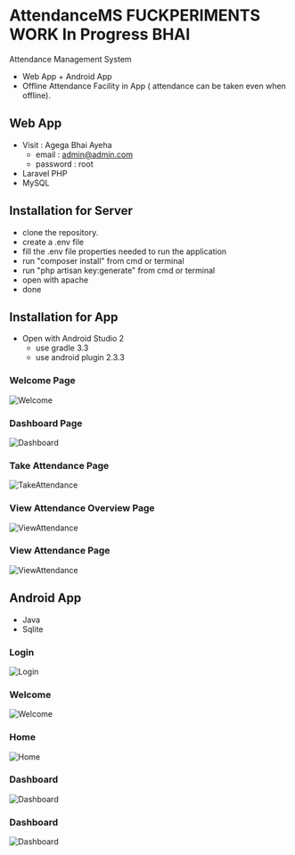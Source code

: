 # AttendanceMS FUCKPERIMENTS WORK In Progress BHAI
Attendance Management System
* Web App + Android App
* Offline Attendance Facility in App ( attendance can be taken even when offline).

## Web App 
* Visit : Agega Bhai Ayeha
    + email : admin@admin.com
    + password : root
* Laravel PHP
* MySQL

 
## Installation for Server

 - clone the repository.
 - create a .env file 
 - fill the .env file properties needed to run the application
 - run "composer install" from cmd or terminal
 - run "php artisan key:generate" from cmd or terminal
 - open with apache
 - done

## Installation for App

 - Open with Android Studio 2
   - use gradle 3.3
   - use android plugin 2.3.3



### Welcome Page
![Welcome](https://github.com/SouravDas25/AttendanceMS/blob/master/Minor-Project/Automated%20Attedence%20System/home.png)

### Dashboard Page
![Dashboard](https://github.com/SouravDas25/AttendanceMS/blob/master/Minor-Project/Automated%20Attedence%20System/dashboard.png)

### Take Attendance Page
![TakeAttendance](https://github.com/SouravDas25/AttendanceMS/blob/master/Minor-Project/Automated%20Attedence%20System/ta.png)

### View Attendance Overview Page
![ViewAttendance](https://github.com/SouravDas25/AttendanceMS/blob/master/Minor-Project/Automated%20Attedence%20System/va.png)

### View Attendance Page
![ViewAttendance](https://github.com/SouravDas25/AttendanceMS/blob/master/Minor-Project/Automated%20Attedence%20System/vad.png)




## Android App
* Java
* Sqlite

### Login
![Login](https://github.com/SouravDas25/AttendanceMS/blob/master/Minor-Project/Automated%20Attedence%20System/fceeaebc-a061-4398-9860-6827d2df9822.jpg)

### Welcome
![Welcome](https://github.com/SouravDas25/AttendanceMS/blob/master/Minor-Project/Automated%20Attedence%20System/ad888756-8af3-42c2-867b-e74f9cfbc65d.jpg)

### Home
![Home](https://github.com/SouravDas25/AttendanceMS/blob/master/Minor-Project/Automated%20Attedence%20System/5f3d32a6-504d-4bdc-9fc0-8d1e1e37f4d7.jpg)


### Dashboard
![Dashboard](https://github.com/SouravDas25/AttendanceMS/blob/master/Minor-Project/Automated%20Attedence%20System/d4174bf0-f171-4ad3-840e-a0781bab1811.jpg)

### Dashboard
![Dashboard](https://github.com/SouravDas25/AttendanceMS/blob/master/Minor-Project/Automated%20Attedence%20System/a52ee832-b8b1-4021-87f3-fa19eeab8715.jpg)

